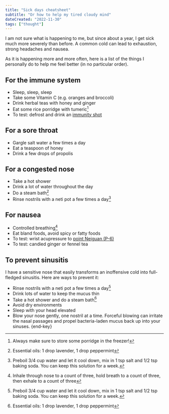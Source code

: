 ```yaml
---
title: "Sick days cheatsheet"
subtitle: "Or how to help my tired cloudy mind"
dateCreated: "2022-11-30"
tags: ["thought"]
---
```


I am not sure what is happening to me, but since about a year, I get sick much more severely than before. A common cold can lead to exhaustion, strong headaches and nausea.

As it is happening more and more often, here is a list of the things I personally do to help me feel better (in no particular order).

## For the immune system

- Sleep, sleep, sleep
- Take some Vitamin C (e.g. oranges and broccoli)
- Drink herbal teas with honey and ginger
- Eat some rice porridge with tumeric[^1]
- To test: defrost and drink an [immunity shot](https://www.bonappetit.com/story/homemade-ginger-shots)

## For a sore throat

- Gargle salt water a few times a day
- Eat a teaspoon of honey
- Drink a few drops of propolis

## For a congested nose

- Take a hot shower
- Drink a lot of water throughout the day
- Do a steam bath[^2]
- Rinse nostrils with a neti pot a few times a day[^3]

## For nausea

- Controlled breathing[^4]
- Eat bland foods, avoid spicy or fatty foods
- To test: wrist acupressure to [point Neiguan (P-6)](https://www.youtube.com/watch?v=XNDoQm8wxHg&t=25s)
- To test: candied ginger or fennel tea

## To prevent sinusitis

I have a sensitive nose that easily transforms an inoffensive cold into full-fledged sinusitis. Here are ways to prevent it:

- Rinse nostrils with a neti pot a few times a day[^3]
- Drink lots of water to keep the mucus thin
- Take a hot shower and do a steam bath[^2]
- Avoid dry environments
- Sleep with your head elevated
- Blow your nose gently, one nostril at a time. Forceful blowing can irritate the nasal passages and propel bacteria-laden mucus back up into your sinuses. {end-key}

[^1]: Always make sure to store some porridge in the freezer!
[^2]: Essential oils: 1 drop lavender, 1 drop peppermint
[^3]: Preboil 3/4 cup water and let it cool down, mix in 1&nbsp;tsp salt and 1/2&nbsp;tsp baking soda. You can keep this solution for a week.
[^4]: Inhale through nose to a count of three, hold breath to a count of three, then exhale to a count of three
